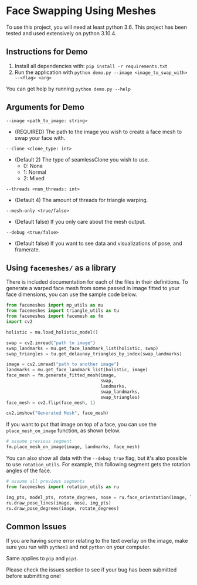 # Face Swapping Using Meshes
To use this project, you will need at least python 3.6. This project has been tested and used
extensively on python 3.10.4.

## Instructions for Demo
1. Install all dependencies with: `pip install -r requirements.txt`
2. Run the application with `python demo.py --image <image_to_swap_with> --<flag> <arg>`

You can get help by running `python demo.py --help`

## Arguments for Demo
`--image <path_to_image: string>`
* (REQUIRED) The path to the image you wish to create a face mesh to swap your face with.

`--clone <clone_type: int>`
* (Default 2) The type of seamlessClone you wish to use.
  * 0: None
  * 1: Normal
  * 2: Mixed

`--threads <num_threads: int>`
* (Default 4) The amount of threads for triangle warping.

`--mesh-only <true/false>`
* (Default false) If you only care about the mesh output.

`--debug <true/false>`
* (Default false) If you want to see data and visualizations of pose, and framerate.

## Using `facemeshes/` as a library
There is included documentation for each of the files in their definitions. To generate
a warped face mesh from some passed in image fitted to your face dimensions, you can use
the sample code below.
```python
from facemeshes import mp_utils as mu
from facemeshes import triangle_utils as tu
from facemeshes import facemesh as fm
import cv2

holistic = mu.load_holistic_model()

swap = cv2.imread("path to image")
swap_landmarks = mu.get_face_landmark_list(holistic, swap)
swap_triangles = tu.get_delaunay_triangles_by_index(swap_landmarks)

image = cv2.imread("path to another image")
landmarks = mu.get_face_landmark_list(holistic, image)
face_mesh = fm.generate_fitted_mesh(image,
                                    swap,
                                    landmarks,
                                    swap_landmarks,
                                    swap_triangles)
face_mesh = cv2.flip(face_mesh, 1)

cv2.imshow("Generated Mesh", face_mesh)
```

If you want to put that image on top of a face, you can use the `place_mesh_on_image` function, as shown below.
```python
# assume previous segment
fm.place_mesh_on_image(image, landmarks, face_mesh)
```

You can also show all data with the `--debug true` flag, but it's also possible to use `rotation_utils`.
For example, this following segment gets the rotation angles of the face.
```python
# assume all previous segments
from facemeshes import rotation_utils as ru

img_pts, model_pts, rotate_degrees, nose = ru.face_orientation(image, landmarks)
ru.draw_pose_lines(image, nose, img_pts)
ru.draw_pose_degrees(image, rotate_degrees)
```

## Common Issues
If you are having some error relating to the text overlay on the image, make sure you
run with `python3` and not `python` on your computer.

Same applies to `pip` and `pip3`.

Please check the issues section to see if your bug has been submitted before submitting one!
